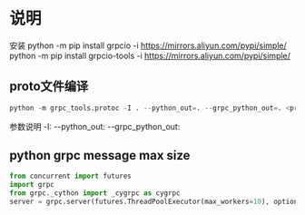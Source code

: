 # 说明
安装
python -m pip install grpcio -i https://mirrors.aliyun.com/pypi/simple/
python -m pip install grpcio-tools -i https://mirrors.aliyun.com/pypi/simple/

## proto文件编译
```python
python -m grpc_tools.protoc -I . --python_out=. --grpc_python_out=. <proto_path>
```
参数说明
-I:
--python_out:
--grpc_python_out:


## python grpc message max size
```python
from concurrent import futures
import grpc
from grpc._cython import _cygrpc as cygrpc
server = grpc.server(futures.ThreadPoolExecutor(max_workers=10), options=[(cygrpc.ChannelArgKey.max_send_message_length, -1),
                                                                              (cygrpc.ChannelArgKey.max_receive_message_length, -1)])
```


